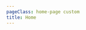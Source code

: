 ```yaml
---
pageClass: home-page custom
title: Home
---
```


<home-hero-section
    :videoSrc="'https://www.youtube.com/watch?v=nJkWmKf6b5Q&ab_channel=MobileforDevelopment'"
    :videoThumbSrc="'/images/hero-video-thumb.png'"
    :imageSrc="'/images/hero-video-thumb.png'"
    :imageAlt="'image alt'" 
    :accentLink="{text: 'Go to API Docs', link: '/api-versions-1.2/resources/api-service-definition'}"
    :transparentLink="{text: 'Learn more', link: '/api-versions-1.2/get-started'}">
  <template v-slot:title>
  Welcome to the GSMA Mobile Money API Developer Portal.
  </template>
  <template v-slot:description>
  The Mobile Money API is an initiative developed through collaboration between the mobile money 
  industry and the GSMA, which provides a harmonized API Specification for all the common mobile 
  money use cases which is both easy to use and secure.
  </template>
</home-hero-section>

<what-you-get>
  <template v-slot:title>
  What you’ll get
  </template>
  <template v-slot:description>
  We provide access to harmonized API Specification for all the common mobile money use cases which is both easy to use and secure.
  </template>
</what-you-get>

<benefits-list>
  <template v-slot:title>
  Benefits and objectives
  </template>
  <template v-slot:description>
  Lobortis porta aliquam morbi eget. Duis in vitae sed eleifend hendrerit justo, vestibulum, proin.
  </template>
</benefits-list>

<mm-metrics>
  <template v-slot:title>
  Mobile Money Metrics
  </template>
  <template v-slot:description>
  Explore our interactive tool that provides a comprehensive set of global metrics by combining unique data sources.
  </template>
</mm-metrics>

<industries
  :mainIndustry="{
  title: 'Mobile Money Provider',
  description: 'Integer pulvinar risus nisi tristique. Molestie dictumst ac in pulvinar et natoque semper vitae convallis.',
  link: '/mobile-money-providers/',
  icon: '/images/industry-1.svg',
  iconBackground: '#DE002B',
  }"
  :industries="[
  {
  title: 'Merchants & Service Providers',
  description: 'Euismod pulvinar mattis laoreet mauris neque egestas lorem enim. At scelerisque nisl eros, nunc, eu urna, nisl viverra non.',
  link: '/merchants-and-service-providers/',
  icon: '/images/industry-2.svg',
  iconBackground: '#EE3772',
  },
  {
  title: 'Governments',
  description: 'Risus, ligula facilisis viverra placerat a neque sed. Sagittis, sit nunc consectetur amet feugiat ornare.',
  link: '/governments/',
  icon: '/images/industry-3.svg',
  iconBackground: '#FCBB2C',
  },
  {
  title: 'Humanitarian Agencies',
  description: 'Tempor, pellentesque volutpat id ipsum ornare vestibulum, velit sed. Ut hendrerit commodo scelerisque ipsum vel.',
  link: '/humanitarian-agencies/',
  icon: '/images/industry-3.svg',
  iconBackground: '#00A182',
  },
  {
  title: 'International Transfer Organisations',
  description: 'Fringilla egestas ut sit odio hendrerit in quis purus in. Molestie euismod cras dis neque eget urna eget amet enim.',
  link: '/international-transfer-organisations/',
  icon: '/images/industry-4.svg',
  iconBackground: '#00A6C9',
  },
  {
  title: 'Payment Service Providers & Payment Aggregators',
  description: 'At et tristique vulputate est elementum aliquet. Odio magna semper mauris magna erat dolor justo condimentum.',
  link: '/payment-service-providers-and-payment-aggregators/',
  icon: '/images/industry-5.svg',
  iconBackground: '#FF6600',
  },
  {
  title: 'Banks & Microfinance Institutions',
  description: 'At et tristique vulputate est elementum aliquet. Odio magna semper mauris magna erat dolor justo condimentum.',
  link: '/banks-microfinance-institutions/',
  icon: '/images/industry-1.svg',
  iconBackground: '#95226C',
  },
  {
  title: 'FinTech Providers (Insurance Savings Loans)',
  description: 'Et vel tincidunt ipsum eleifend nisi. Ipsum sapien neque pellentesque nec nibh tellus scelerisque ut lectus.',
  link: '/fintech-providers/',
  icon: '/images/industry-5.svg',
  iconBackground: '#99CCCC',
  },
  {
  title: 'Employers',
  description: 'Integer pulvinar risus nisi tristique. Molestie dictumst ac in pulvinar et natoque semper vitae convallis.',
  link: '/employers/',
  icon: '/images/industry-1.svg',
  iconBackground: '#00A6C9',
  },
  {
  title: 'Energy & Utilities & AgriTech',
  description: 'Euismod pulvinar mattis laoreet mauris neque egestas lorem enim. At scelerisque nisl eros, nunc, eu urna, nisl viverra non.',
  link: '/energy-utilities-agritech/',
  icon: '/images/industry-2.svg',
  iconBackground: '#FF6600',
  },
  {
  title: 'Education & Health',
  description: 'Risus, ligula facilisis viverra placerat a neque sed. Sagittis, sit nunc consectetur amet feugiat ornare.',
  link: '/education-and-health/',
  icon: '/images/industry-3.svg',
  iconBackground: '#95226C',
  },
  {
  title: 'Mobile Money Agents',
  description: 'Tempor, pellentesque volutpat id ipsum ornare vestibulum, velit sed. Ut hendrerit commodo scelerisque ipsum vel.',
  link: '/mobile-money-agents/',
  icon: '/images/industry-3.svg',
  iconBackground: '#99CCCC',
  },
  ]">
  <template v-slot:title>
  Explore what’s possible
  </template>
  <template v-slot:description>
  Bibendum integer quam sem purus donec. Morbi volutpat euismod cras convallis quam.
  </template>
</industries>

  
  <use-case
  :sectionTitle="'Explore use cases'"
  :sectionDescription="'Bibendum integer quam sem purus donec. Morbi volutpat euismod cras convallis quam.'"
  :useCases="[
    {
      link: '/use-cases/merchant-payments',
      icon: '/images/use-case-1.png',
      title: 'Merchant payments',
      description: 'Ut hendrerit nunc id amet mollis. Cras urna dolor nibh a ut cursus ut.'
    },
    {
      link: '/use-cases/disbursements',
      icon: '/images/use-case-2.png',
      title: 'Disbursements',
      description: 'Facilisis rutrum diam imperdiet euismod tincidunt id volutpat egestas. Fermentum ornare blandit.'
    },
    {
      link: '/use-cases/international-transfers',
      icon: 'images/use-case-3.png',
      title: 'International transfers',
      description: 'Facilisis rutrum diam imperdiet euismod tincidunt id volutpat egestas. Fermentum ornare blandit.'
    },
    {
      link: '/use-cases/p-2-p-transfers',
      icon: '/images/use-case-4.png',
      title: 'P2P transfers',
      description: 'Facilisis rutrum diam imperdiet euismod tincidunt id volutpat egestas. Fermentum ornare blandit.'
    },
    {
      link: '/use-cases/recurring-payments',
      icon: '/images/use-case-1.png',
      title: 'Recurring payments',
      description: 'Ut hendrerit nunc id amet mollis. Cras urna dolor nibh a ut cursus ut.'
    },
    {
      link: '/use-cases/account-linking',
      icon: '/images/use-case-5.png',
      title: 'Account linking',
      description: 'Ut hendrerit nunc id amet mollis. Cras urna dolor nibh a ut cursus ut.'
    },
    {
      link: '/use-cases/bill-payments',
      icon: '/images/use-case-2.png',
      title: 'Bill payments',
      description: 'Ut hendrerit nunc id amet mollis. Cras urna dolor nibh a ut cursus ut.'
    },
    {
      link: '/use-cases/agent-services',
      icon: '/images/use-case-6.png',
      title: 'Agent Services',
      description: 'Ut hendrerit nunc id amet mollis. Cras urna dolor nibh a ut cursus ut.'
    },
  ]"
  />

  <specific-grid-section
  :cards="[
    {
      image: '/images/succeed-use-case.jpg',
      title: 'Compliance platform',
      description: 'Dictumst habitasse ultrices elementum, consequat ultrices purus volutpat. Posuere amet amet, cum justo bibendum morbi. Auctor interdum morbi non platea justo, et neque.',
      btnText: 'Learn more',
      link: '#',
    },
    {
      image: '/images/succeed-use-case.jpg',
      title: 'Collaboration platform',
      description: 'Dictumst habitasse ultrices elementum, consequat ultrices purus volutpat. Posuere amet amet, cum justo bibendum morbi. Auctor interdum morbi non platea justo, et neque.',
      btnText: 'Learn more',
      link: '#',
    },
  ]"
/>

  <get-started
  :sectionTitle="'Get Started with Development'"
  :sectionDescription="'We offers a powerful and easy to use tools to take full advantage of the Mobile Money API Specification.'"
  :borderedLink="{text: 'Learn more', link: '/api-versions-1.2/get-started'}"
  :accentLink="{text: 'Start developing', link: '/api-versions-1.2/resources/api-service-definition'}"
  />

  <testimonials-slider
  :slides="[
        {
          image: '/images/slide-item-1.jpg',
          description: 'Quisque bibendum elit purus ultricies. Nam imperdiet praesent cursus congue euismod volutpat.\n' +
          'Scelerisque hendrerit sagittis, sit aliquet id sodales dictum pellentesque quis. Lobortis ultrices\n' +
          'ultrices integer urna, pharetra.',
          author: 'John Smith',
          position: 'Developer at Porto',
        },
        {
          image: 'https://via.placeholder.com/400x400/F8F8F9/DE002B?text=placeholder-1',
          description: 'Text for test 1',
          author: 'Test 1',
          position: 'Test 1',
        },
        {
          image: 'https://via.placeholder.com/400x400/F8F8F9/DE002B?text=placeholder-2',
          description: 'Text for test 2',
          author: 'Test 2',
          position: 'Test 2',
        },
        {
          image: 'https://via.placeholder.com/400x400/F8F8F9/DE002B?text=placeholder-3',
          description: 'Text for test 3',
          author: 'Test 3',
          position: 'Test 3',
        },
        {
          image: 'https://via.placeholder.com/400x400/F8F8F9/DE002B?text=placeholder-4',
          description: 'Text for test 4',
          author: 'Test 4',
          position: 'Test 4',
        },
    ]"
  />
